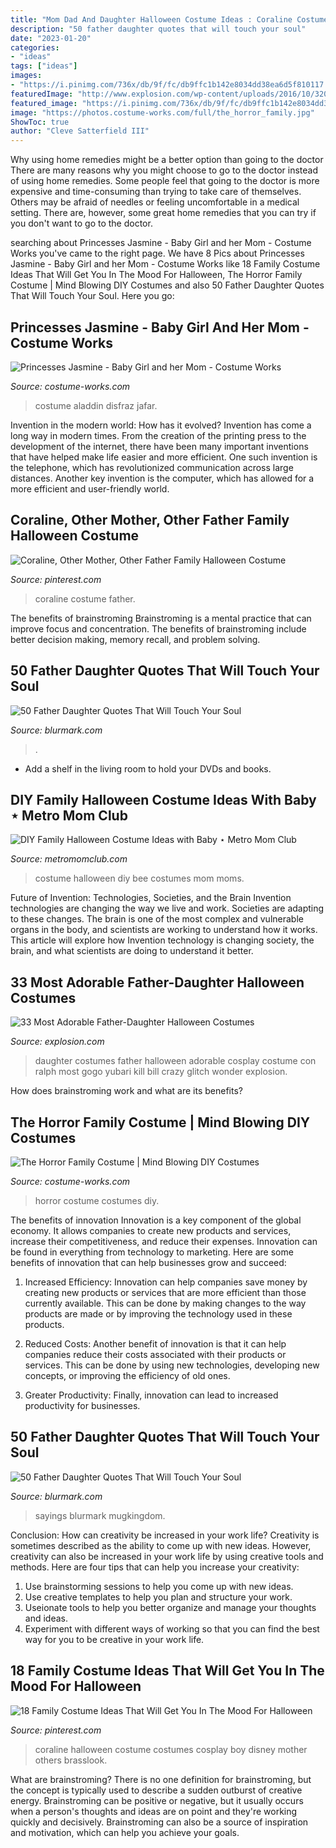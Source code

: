 ```yaml
---
title: "Mom Dad And Daughter Halloween Costume Ideas : Coraline Costume Father"
description: "50 father daughter quotes that will touch your soul"
date: "2023-01-20"
categories:
- "ideas"
tags: ["ideas"]
images:
- "https://i.pinimg.com/736x/db/9f/fc/db9ffc1b142e8034dd38ea6d5f810117.jpg"
featuredImage: "http://www.explosion.com/wp-content/uploads/2016/10/320834eb47cccfb0138fed8a9b161071.jpg"
featured_image: "https://i.pinimg.com/736x/db/9f/fc/db9ffc1b142e8034dd38ea6d5f810117.jpg"
image: "https://photos.costume-works.com/full/the_horror_family.jpg"
ShowToc: true
author: "Cleve Satterfield III"
---
```



Why using home remedies might be a better option than going to the doctor
There are many reasons why you might choose to go to the doctor instead of using home remedies. Some people feel that going to the doctor is more expensive and time-consuming than trying to take care of themselves. Others may be afraid of needles or feeling uncomfortable in a medical setting. There are, however, some great home remedies that you can try if you don't want to go to the doctor.

	

		
searching about Princesses Jasmine - Baby Girl and her Mom - Costume Works you've came to the right page. We have 8 Pics about Princesses Jasmine - Baby Girl and her Mom - Costume Works like 18 Family Costume Ideas That Will Get You In The Mood For Halloween, The Horror Family Costume | Mind Blowing DIY Costumes and also 50 Father Daughter Quotes That Will Touch Your Soul. Here you go:
		
    
## Princesses Jasmine - Baby Girl And Her Mom - Costume Works

<img loading=lazy src="https://photos.costume-works.com/full/princess_jasmine.jpg" onerror="this.onerror=null;this.src='https://tse1.mm.bing.net/th?id=OIP.aUnYrVIBOw8NvjjfrKdeMwHaK3&amp;pid=15.1';" alt="Princesses Jasmine - Baby Girl and her Mom - Costume Works">

_Source: costume-works.com_

>costume aladdin disfraz jafar. 

	

Invention in the modern world: How has it evolved?
Invention has come a long way in modern times. From the creation of the printing press to the development of the internet, there have been many important inventions that have helped make life easier and more efficient. One such invention is the telephone, which has revolutionized communication across large distances. Another key invention is the computer, which has allowed for a more efficient and user-friendly world.

    
## Coraline, Other Mother, Other Father Family Halloween Costume

<img loading=lazy src="https://i.pinimg.com/736x/c7/c1/f9/c7c1f91d94ee3ea2296f82e9c523e6c1.jpg" onerror="this.onerror=null;this.src='https://tse3.mm.bing.net/th?id=OIP.5pfpFcRbEkTcATtmpgxFHwHaK1&amp;pid=15.1';" alt="Coraline, Other Mother, Other Father Family Halloween Costume">

_Source: pinterest.com_

>coraline costume father. 

	

The benefits of brainstroming
Brainstroming is a mental practice that can improve focus and concentration. The benefits of brainstroming include better decision making, memory recall, and problem solving.

    
## 50 Father Daughter Quotes That Will Touch Your Soul

<img loading=lazy src="https://www.blurmark.com/wp-content/uploads/2017/03/Father-Daughter-Quotes-22.jpg" onerror="this.onerror=null;this.src='https://tse1.mm.bing.net/th?id=OIP.42K68YwGCc4yBLnpHrBOCwHaFj&amp;pid=15.1';" alt="50 Father Daughter Quotes That Will Touch Your Soul">

_Source: blurmark.com_

>. 

	

- Add a shelf in the living room to hold your DVDs and books.

    
## DIY Family Halloween Costume Ideas With Baby ⋆ Metro Mom Club

<img loading=lazy src="http://metromomclub.com/wp-content/uploads/2016/10/bee-keepers-costume.jpg" onerror="this.onerror=null;this.src='https://tse4.mm.bing.net/th?id=OIP.twj8b2CexVkj035UvGUvxAHaE7&amp;pid=15.1';" alt="DIY Family Halloween Costume Ideas with Baby ⋆ Metro Mom Club">

_Source: metromomclub.com_

>costume halloween diy bee costumes mom moms. 

	

Future of Invention: Technologies, Societies, and the Brain
Invention technologies are changing the way we live and work. Societies are adapting to these changes. The brain is one of the most complex and vulnerable organs in the body, and scientists are working to understand how it works. This article will explore how Invention technology is changing society, the brain, and what scientists are doing to understand it better.

    
## 33 Most Adorable Father-Daughter Halloween Costumes

<img loading=lazy src="http://www.explosion.com/wp-content/uploads/2016/10/320834eb47cccfb0138fed8a9b161071.jpg" onerror="this.onerror=null;this.src='https://tse1.mm.bing.net/th?id=OIP.dmwbRWlZLqwWIhljxHTegwHaLI&amp;pid=15.1';" alt="33 Most Adorable Father-Daughter Halloween Costumes">

_Source: explosion.com_

>daughter costumes father halloween adorable cosplay costume con ralph most gogo yubari kill bill crazy glitch wonder explosion. 

	

How does brainstroming work and what are its benefits?
 

    
## The Horror Family Costume | Mind Blowing DIY Costumes

<img loading=lazy src="https://photos.costume-works.com/full/the_horror_family.jpg" onerror="this.onerror=null;this.src='https://tse3.mm.bing.net/th?id=OIP.H8BetranWkg1pafU-T_YvQHaL8&amp;pid=15.1';" alt="The Horror Family Costume | Mind Blowing DIY Costumes">

_Source: costume-works.com_

>horror costume costumes diy. 

	

The benefits of innovation
Innovation is a key component of the global economy. It allows companies to create new products and services, increase their competitiveness, and reduce their expenses. Innovation can be found in everything from technology to marketing. Here are some benefits of innovation that can help businesses grow and succeed:
1. Increased Efficiency: Innovation can help companies save money by creating new products or services that are more efficient than those currently available. This can be done by making changes to the way products are made or by improving the technology used in these products.

2. Reduced Costs: Another benefit of innovation is that it can help companies reduce their costs associated with their products or services. This can be done by using new technologies, developing new concepts, or improving the efficiency of old ones.

3. Greater Productivity: Finally, innovation can lead to increased productivity for businesses.

    
## 50 Father Daughter Quotes That Will Touch Your Soul

<img loading=lazy src="https://www.blurmark.com/wp-content/uploads/2017/03/Father-Daughter-Quotes-33-768x644.jpg" onerror="this.onerror=null;this.src='https://tse1.mm.bing.net/th?id=OIP.ho1qlaN1StAJQnYA9FZKxgHaGN&amp;pid=15.1';" alt="50 Father Daughter Quotes That Will Touch Your Soul">

_Source: blurmark.com_

>sayings blurmark mugkingdom. 

	

Conclusion: How can creativity be increased in your work life?
Creativity is sometimes described as the ability to come up with new ideas. However, creativity can also be increased in your work life by using creative tools and methods. Here are four tips that can help you increase your creativity:
1. Use brainstorming sessions to help you come up with new ideas.
2. Use creative templates to help you plan and structure your work.
3. Useionate tools to help you better organize and manage your thoughts and ideas.
4. Experiment with different ways of working so that you can find the best way for you to be creative in your work life.

    
## 18 Family Costume Ideas That Will Get You In The Mood For Halloween

<img loading=lazy src="https://i.pinimg.com/736x/db/9f/fc/db9ffc1b142e8034dd38ea6d5f810117.jpg" onerror="this.onerror=null;this.src='https://tse1.mm.bing.net/th?id=OIP.hBoqPWA2OGMhoghdZS9W4QHaJQ&amp;pid=15.1';" alt="18 Family Costume Ideas That Will Get You In The Mood For Halloween">

_Source: pinterest.com_

>coraline halloween costume costumes cosplay boy disney mother others brasslook. 

	

What are brainstroming?
There is no one definition for brainstroming, but the concept is typically used to describe a sudden outburst of creative energy. Brainstroming can be positive or negative, but it usually occurs when a person's thoughts and ideas are on point and they're working quickly and decisively. Brainstroming can also be a source of inspiration and motivation, which can help you achieve your goals.

